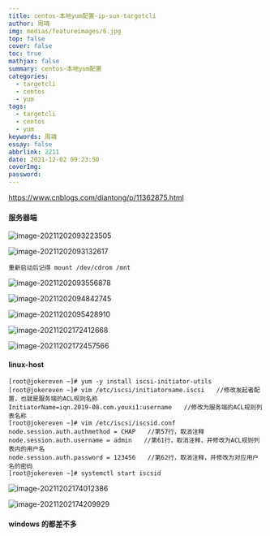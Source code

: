 ```yaml
---
title: centos-本地yum配置-ip-sun-targetcli
author: 周靖
img: medias/featureimages/6.jpg
top: false
cover: false
toc: true
mathjax: false
summary: centos-本地yum配置
categories:
  - targetcli
  - centos
  - yum
tags:
  - targetcli
  - centos
  - yum
keywords: 周靖
essay: false
abbrlink: 2211
date: 2021-12-02 09:23:50
coverImg:
password:
---
```


<https://www.cnblogs.com/diantong/p/11362875.html>

#### 服务器端

![image-20211202093223505](http://qiniuyun.code520.com.cn/images/20211202093223.png)

![image-20211202093132617](http://qiniuyun.code520.com.cn/images/20211202093132.png)

```
重新启动后记得 mount /dev/cdrom /mnt
```

![image-20211202093556878](http://qiniuyun.code520.com.cn/images/20211202093556.png)

![image-20211202094842745](C:\Users\jokereven\AppData\Roaming\Typora\typora-user-images\image-20211202094842745.png)

![image-20211202095428910](http://qiniuyun.code520.com.cn/images/20211202095428.png)

![image-20211202172412668](http://qiniuyun.code520.com.cn/images/20211202172412.png)

![image-20211202172457566](http://qiniuyun.code520.com.cn/images/20211202172457.png)

#### linux-host

```
[root@jokereven ~]# yum -y install iscsi-initiator-utils
[root@jokereven ~]# vim /etc/iscsi/initiatorname.iscsi　　//修改发起者配置，也就是服务端的ACL规则名称
InitiatorName=iqn.2019-08.com.youxi1:username　　//修改为服务端的ACL规则列表名称
[root@jokereven ~]# vim /etc/iscsi/iscsid.conf
node.session.auth.authmethod = CHAP　　//第57行，取消注释
node.session.auth.username = admin　　//第61行，取消注释，并修改为ACL规则列表内的用户名
node.session.auth.password = 123456　　//第62行，取消注释，并修改为对应用户名的密码
[root@jokereven ~]# systemctl start iscsid
```

![image-20211202174012386](http://qiniuyun.code520.com.cn/images/20211202174012.png)

![image-20211202174209929](http://qiniuyun.code520.com.cn/images/20211202174209.png)

#### windows 的都差不多
